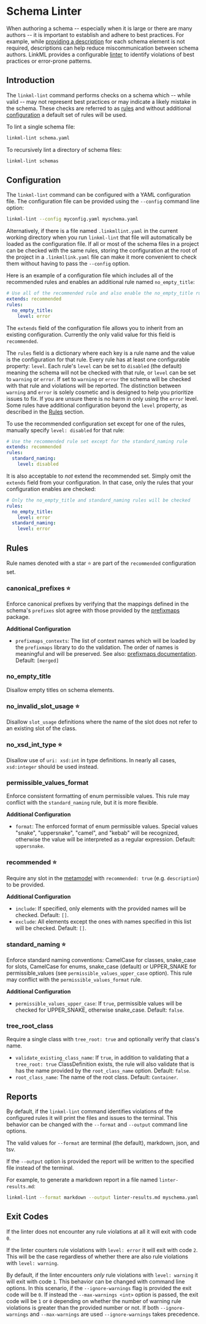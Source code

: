 # Schema Linter

When authoring a schema -- especially when it is large or there are many authors -- it is important to establish and adhere to best practices. For example, while [providing a description](./metadata.md#providing-descriptions) for each schema element is not required, descriptions can help reduce miscommunication between schema authors. LinkML provides a configurable [linter](https://en.wikipedia.org/wiki/Lint_(software)) to identify violations of best practices or error-prone patterns.

## Introduction

The `linkml-lint` command performs checks on a schema which -- while valid -- may not represent best practices or may indicate a likely mistake in the schema. These checks are referred to as [rules](#rules) and without additional [configuration](#configuration) a default set of rules will be used.

To lint a single schema file:
```bash
linkml-lint schema.yaml
```

To recursively lint a directory of schema files:
```bash
linkml-lint schemas
```

## Configuration

The `linkml-lint` command can be configured with a YAML configuration file. The configuration file can be provided using the `--config` command line option:

```bash
linkml-lint --config myconfig.yaml myschema.yaml
```

Alternatively, if there is a file named `.linkmllint.yaml` in the current working directory when you run `linkml-lint` that file will automatically be loaded as the configuration file. If all or most of the schema files in a project can be checked with the same rules, storing the configuration at the root of the project in a `.linkmllink.yaml` file can make it more convenient to check them without having to pass the `--config` option.

Here is an example of a configuration file which includes all of the recommended rules and enables an additional rule named `no_empty_title`:

```yaml
# Use all of the recommended rule and also enable the no_empty_title rule
extends: recommended
rules:
  no_empty_title:
    level: error
```

The `extends` field of the configuration file allows you to inherit from an existing configuration. Currently the only valid value for this field is `recommended`.

The `rules` field is a dictionary where each key is a rule name and the value is the configuration for that rule. Every rule has at least one configurable property: `level`. Each rule's `level` can be set to `disabled` (the default) meaning the schema will not be checked with that rule, or `level` can be set to `warning` or `error`. If set to `warning` or `error` the schema will be checked with that rule and violations will be reported. The distinction between `warning` and `error` is solely cosmetic and is designed to help you prioritize issues to fix. If you are unsure there is no harm in only using the `error` level. Some rules have additional configuration beyond the `level` property, as described in the [Rules](#rules) section.

To use the recommended configuration set except for one of the rules, manually specify `level: disabled` for that rule:

```yaml
# Use the recommended rule set except for the standard_naming rule
extends: recommended
rules:
  standard_naming:
    level: disabled
```

It is also acceptable to _not_ extend the recommended set. Simply omit the `extends` field from your configuration. In that case, only the rules that your configuration enables are checked:

```yaml
# Only the no_empty_title and standard_naming rules will be checked
rules:
  no_empty_title:
    level: error
  standard_naming:
    level: error
```

## Rules

Rule names denoted with a star ⭐ are part of the `recommended` configuration set.

### canonical_prefixes ⭐

Enforce canonical prefixes by verifying that the mappings defined in the schema's `prefixes` slot agree with those provided by the [prefixmaps](https://github.com/linkml/prefixmaps) package.

**Additional Configuration**
* `prefixmaps_contexts`: The list of context names which will be loaded by the `prefixmaps` library to do the validation. The order of names is meaningful and will be preserved. See also: [prefixmaps documentation](https://github.com/linkml/prefixmaps#usage). Default: `[merged]`

### no_empty_title

Disallow empty titles on schema elements.

### no_invalid_slot_usage ⭐

Disallow `slot_usage` definitions where the name of the slot does not refer to an existing slot of the class.

### no_xsd_int_type ⭐

Disallow use of `uri: xsd:int` in type definitions. In nearly all cases, `xsd:integer` should be used instead.

### permissible_values_format

Enforce consistent formatting of enum permissible values. This rule may conflict with the `standard_naming` rule, but it is more flexible.

**Additional Configuration**
* `format`: The enforced format of enum permissible values. Special values "snake", "uppersnake", "camel", and "kebab" will be recognized, otherwise the value will be interpreted as a regular expression. Default: `uppersnake`.

### recommended ⭐

Require any slot in the [metamodel](./metamodel) with `recommended: true` (e.g. `description`) to be provided.

**Additional Configuration**
* `include`: If specified, only elements with the provided names will be checked. Default: `[]`.
* `exclude`: All elements except the ones with names specified in this list will be checked. Default: `[]`.

### standard_naming ⭐

Enforce standard naming conventions: CamelCase for classes, snake_case for slots, CamelCase for enums, snake_case (default) or UPPER_SNAKE for permissible_values (see `permissible_values_upper_case` option). This rule may conflict with the `permissible_values_format` rule.

**Additional Configuration**
* `permissible_values_upper_case`: If `true`, permissible values will be checked for UPPER_SNAKE, otherwise snake_case. Default: `false`.

### tree_root_class

Require a single class with `tree_root: true` and optionally verify that class's name.

* `validate_existing_class_name`: If `true`, in addition to validating that a `tree_root: true` ClassDefinition exists, the rule will also validate that is has the name provided by the `root_class_name` option. Default: `false`.
* `root_class_name`: The name of the root class. Default: `Container`.

## Reports

By default, if the `linkml-lint` command identifies violations of the configured rules it will print the files and issues to the terminal. This behavior can be changed with the `--format` and `--output` command line options. 

The valid values for `--format` are terminal (the default), markdown, json, and tsv.

If the `--output` option is provided the report will be written to the specified file instead of the terminal.

For example, to generate a markdown report in a file named `linter-results.md`:

```bash
linkml-lint --format markdown --output linter-results.md myschema.yaml
```

## Exit Codes

If the linter does not encounter any rule violations at all it will exit with code `0`. 

If the linter counters rule violations with `level: error` it will exit with code `2`. This will be the case regardless of whether there are also rule violations with `level: warning`.

By default, if the linter encounters _only_ rule violations with `level: warning` it will exit with code `1`. This behavior can be changed with command line options. In this scenario, if the `--ignore-warnings` flag is provided the exit code will be `0`. If instead the `--max-warnings <int>` option is passed, the exit code will be `1` or `0` depending on whether the number of warning rule violations is greater than the provided number or not. If both `--ignore-warnings` and `--max-warnings` are used `--ignore-warnings` takes precedence. 
